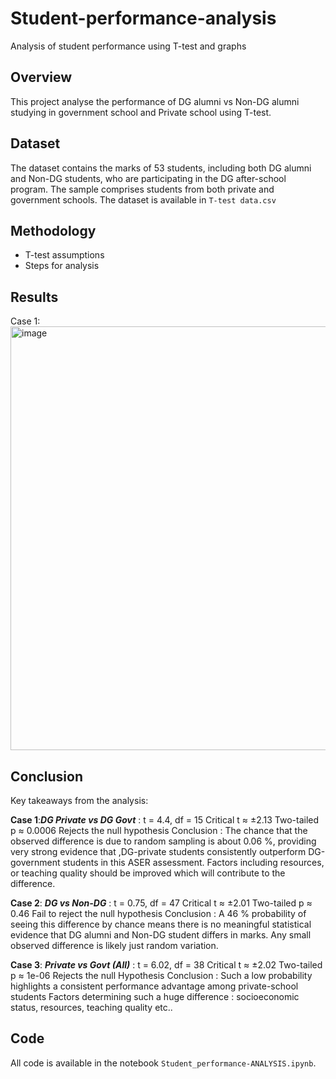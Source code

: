 # Student-performance-analysis
Analysis of student performance using T-test and graphs
## Overview
This project analyse the performance of DG alumni vs Non-DG alumni studying in government school and Private school using T-test.

## Dataset
The dataset contains the marks of 53 students, including both DG alumni and Non-DG students, who are participating in the DG after-school program. The sample comprises students from both private and government schools.
The dataset is available in `T-test data.csv`

## Methodology
- T-test assumptions
- Steps for analysis

## Results
Case 1:<img width="906" height="678" alt="image" src="https://github.com/user-attachments/assets/2968483e-27fb-4f72-a742-a9a74d3fcb84" />


## Conclusion
Key takeaways from the analysis:

**Case 1**:_**DG Private vs DG Govt**_ :
t = 4.4, df = 15
Critical t ≈ ±2.13
Two-tailed p ≈ 0.0006
Rejects the null hypothesis
Conclusion : The chance that the observed difference is due to random sampling is about 0.06 %, providing very strong evidence that ,DG-private students consistently outperform DG-government students in this ASER assessment.
Factors including resources, or teaching quality should be improved which will contribute to the difference.

**Case 2**: _**DG vs Non-DG**_ :
t = 0.75, df = 47
Critical t ≈ ±2.01
Two-tailed p ≈ 0.46
Fail to reject the null hypothesis
Conclusion : A 46 % probability of seeing this difference by chance means there is no meaningful statistical evidence that DG alumni and Non-DG student differs  in  marks.
Any small observed difference is likely just random variation.

**Case 3**: _**Private vs Govt (All)**_ :
t = 6.02, df = 38
Critical t ≈ ±2.02
Two-tailed p ≈ 1e-06
Rejects the null Hypothesis
Conclusion : Such a low probability highlights a consistent performance advantage among private-school students
Factors determining such a huge difference : socioeconomic status, resources,  teaching quality etc..

## Code
All code is available in the notebook `Student_performance-ANALYSIS.ipynb`.
